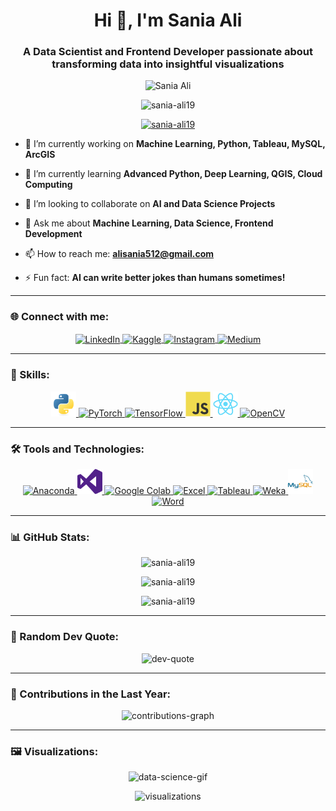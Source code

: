 <h1 align="center">Hi 👋, I'm Sania Ali</h1>
<h3 align="center">A Data Scientist and Frontend Developer passionate about transforming data into insightful visualizations</h3>

<p align="center">
  <img src="https://avatars.githubusercontent.com/u/179963682?v=4" alt="Sania Ali" width="200" />
</p>

<p align="center">
  <img src="https://komarev.com/ghpvc/?username=sania-ali19&label=Profile%20views&color=0e75b6&style=flat" alt="sania-ali19" />
</p>

<p align="center">
  <a href="https://github.com/ryo-ma/github-profile-trophy">
    <img src="https://github-profile-trophy.vercel.app/?username=sania-ali19&row=1&column=7&theme=white" alt="sania-ali19" />
  </a>
</p>

- 🔭 I’m currently working on **Machine Learning, Python, Tableau, MySQL, ArcGIS**

- 🌱 I’m currently learning **Advanced Python, Deep Learning, QGIS, Cloud Computing**

- 👯 I’m looking to collaborate on **AI and Data Science Projects**

- 💬 Ask me about **Machine Learning, Data Science, Frontend Development**

- 📫 How to reach me: **alisania512@gmail.com**

- ⚡ Fun fact: **AI can write better jokes than humans sometimes!**

---

### 🌐 Connect with me:
<p align="center">
  <a href="https://linkedin.com/in/sania-ali-74b2712a6" target="blank">
    <img align="center" src="https://raw.githubusercontent.com/rahuldkjain/github-profile-readme-generator/master/src/images/icons/Social/linked-in-alt.svg" alt="LinkedIn" height="30" width="40" />
  </a>
  <a href="https://kaggle.com/sania_ali19" target="blank">
    <img align="center" src="https://raw.githubusercontent.com/rahuldkjain/github-profile-readme-generator/master/src/images/icons/Social/kaggle.svg" alt="Kaggle" height="30" width="40" />
  </a>
  <a href="https://instagram.com/seenualy" target="blank">
    <img align="center" src="https://raw.githubusercontent.com/rahuldkjain/github-profile-readme-generator/master/src/images/icons/Social/instagram.svg" alt="Instagram" height="30" width="40" />
  </a>
  <a href="https://medium.com/@ali" target="blank">
    <img align="center" src="https://raw.githubusercontent.com/rahuldkjain/github-profile-readme-generator/master/src/images/icons/Social/medium.svg" alt="Medium" height="30" width="40" />
  </a>
</p>

---

### 🚀 Skills:
<p align="center">
  <a href="https://www.python.org" target="_blank" rel="noreferrer">
    <img src="https://raw.githubusercontent.com/devicons/devicon/master/icons/python/python-original.svg" alt="Python" width="40" height="40" />
  </a>
  <a href="https://pytorch.org/" target="_blank" rel="noreferrer">
    <img src="https://www.vectorlogo.zone/logos/pytorch/pytorch-icon.svg" alt="PyTorch" width="40" height="40" />
  </a>
  <a href="https://www.tensorflow.org" target="_blank" rel="noreferrer">
    <img src="https://www.vectorlogo.zone/logos/tensorflow/tensorflow-icon.svg" alt="TensorFlow" width="40" height="40" />
  </a>
  <a href="https://developer.mozilla.org/en-US/docs/Web/JavaScript" target="_blank" rel="noreferrer">
    <img src="https://raw.githubusercontent.com/devicons/devicon/master/icons/javascript/javascript-original.svg" alt="JavaScript" width="40" height="40" />
  </a>
  <a href="https://reactjs.org/" target="_blank" rel="noreferrer">
    <img src="https://raw.githubusercontent.com/devicons/devicon/master/icons/react/react-original.svg" alt="React.js" width="40" height="40" />
  </a>
  <a href="https://opencv.org/" target="_blank" rel="noreferrer">
    <img src="https://www.vectorlogo.zone/logos/opencv/opencv-icon.svg" alt="OpenCV" width="40" height="40" />
  </a>
</p>

---

### 🛠️ Tools and Technologies:
<p align="center">
  <a href="https://www.anaconda.com/" target="_blank" rel="noreferrer">
    <img src="https://www.vectorlogo.zone/logos/anaconda/anaconda-icon.svg" alt="Anaconda" width="40" height="40" />
  </a>
  <a href="https://visualstudio.microsoft.com/" target="_blank" rel="noreferrer">
    <img src="https://raw.githubusercontent.com/devicons/devicon/master/icons/visualstudio/visualstudio-plain.svg" alt="Visual Studio" width="40" height="40" />
  </a>
  <a href="https://colab.research.google.com/" target="_blank" rel="noreferrer">
    <img src="https://www.vectorlogo.zone/logos/google_colab/google_colab-icon.svg" alt="Google Colab" width="40" height="40" />
  </a>
  <a href="https://www.microsoft.com/en-us/microsoft-365/excel" target="_blank" rel="noreferrer">
    <img src="https://www.vectorlogo.zone/logos/microsoft_excel/microsoft_excel-icon.svg" alt="Excel" width="40" height="40" />
  </a>
  <a href="https://www.tableau.com/" target="_blank" rel="noreferrer">
    <img src="https://www.vectorlogo.zone/logos/tableau/tableau-icon.svg" alt="Tableau" width="40" height="40" />
  </a>
  <a href="https://www.cs.waikato.ac.nz/ml/weka/" target="_blank" rel="noreferrer">
    <img src="https://upload.wikimedia.org/wikipedia/commons/7/7b/Weka_icon.svg" alt="Weka" width="40" height="40" />
  </a>
  <a href="https://www.mysql.com/" target="_blank" rel="noreferrer">
    <img src="https://raw.githubusercontent.com/devicons/devicon/master/icons/mysql/mysql-original-wordmark.svg" alt="MySQL" width="40" height="40" />
  </a>
  <a href="https://www.microsoft.com/en-us/microsoft-365/word" target="_blank" rel="noreferrer">
    <img src="https://www.vectorlogo.zone/logos/microsoft_word/microsoft_word-icon.svg" alt="Word" width="40" height="40" />
  </a>
</p>

---

### 📊 GitHub Stats:
<p align="center">
  <img src="https://github-readme-stats.vercel.app/api?username=sania-ali19&show_icons=true&theme=white" alt="sania-ali19" />
</p>

<p align="center">
  <img src="https://github-readme-streak-stats.herokuapp.com/?user=sania-ali19&theme=white" alt="sania-ali19" />
</p>

<p align="center">
  <img src="https://github-readme-stats.vercel.app/api/top-langs?username=sania-ali19&show_icons=true&locale=en&layout=compact&theme=white" alt="sania-ali19" />
</p>

---
### 💬 Random Dev Quote:
<p align="center">
  <img src="https://quotes-github-readme.vercel.app/api?type=horizontal&theme=white" alt="dev-quote" />
</p>



---

### 📅 Contributions in the Last Year:
<p align="center">
  <img src="https://activity-graph.herokuapp.com/graph?username=sania-ali19&theme=dracula" alt="contributions-graph" />
</p>

---

### 🖼️ Visualizations:
<p align="center">
  <img src="https://media.giphy.com/media/L1R1tvI9svkIWwpVYr/giphy.gif" alt="data-science-gif" width="600" height="300">
</p>
<p align="center">
  <img src="https://media.giphy.com/media/L1R1tvI9svkIWwpVYr/giphy.gif" alt="visualizations" width="600" height="300">
</p>


